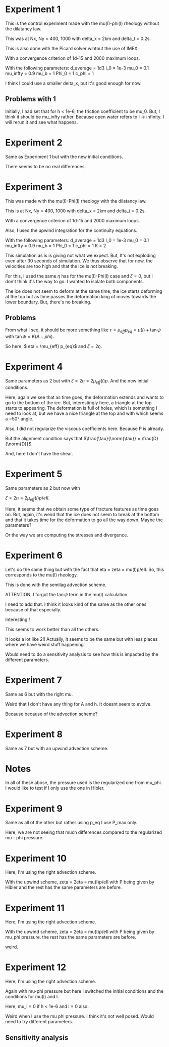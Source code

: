 # Experiment 1



This is the control experiment made with the mu(I)-phi(I)
rheology without the dilatancy law.

This was at Nx, Ny = 400, 1000 with delta_x = 2km and delta_t = 0.2s. 

This is also done with the Picard solver wihtout the use of IMEX. 

With a convergence criterion of 1d-15 and 2000 maximum loops. 

With the following parameters:
d_average  = 1d3
I_0        = 1e-3
mu_0 =     0.1
mu_infty = 0.9
mu_b       = 1
Phi_0      = 1
c_phi      = 1

I think I could use a smaller delta_x, but it's good enough for now. 

## Problems with 1
Initially, I had set that for h < 1e-6, the friction coefficient to be mu_0. 
But, I think it should be mu_infty rather. Because open water refers to I -> infinity. 
I will rerun it and see what happens. 



# Experiment 2
Same as Experiment 1 but with the new initial conditions. 


There seems to be no real differences. 

# Experiment 3

This was made with the mu(I)-Phi(I) rheology with the dilatancy law. 

This is at Nx, Ny = 400, 1000 with delta_x = 2km and delta_t = 0.2s.

With a convergence criterion of 1d-15 and 2000 maximum loops.


Also, I used the upwind integration for the continuity equations. 

With the following parameters:
d_average  = 1d3
I_0        = 1e-3
mu_0 =     0.1
mu_infty = 0.9
mu_b	   = 1
Phi_0	   = 1
c_phi	   = 1
K = 2


This simulation as is is giving not what we expect. But, It's not exploding even after 
30 seconds of simulation. We thus observe that for now, the velocities are too high and that the 
ice is not breaking. 


For this, I used the same $\eta$ has for the mu(I)-Phi(I) case and $\zeta = 0$, but I don't 
think it's the way to go. I wanted to isolate both components. 


The ice does not seem to deform at the same time, the ice starts deforming at the top but as time passes
the deformation king of moves towards the lower boundary. But, there's no breaking. 


## Problems 
From what I see, it should be more something like 
$\tau = \mu_{eff} p_{eq} = \mu(I) + \tan \psi$ with 
$\tan \psi = K(A - phi)$. 

So here, $ eta = \mu_{eff} p_{eq}$ and $\zeta = 2\eta$.


# Experiment 4

Same parameters as 2 but with 
$\zeta = 2\eta = 2\mu_{eff}(I)p$. 
And the new initial conditions. 

Here, again we see that as time goes, the deformation extends and wants to go to the bottom of the ice. 
But, interestingly here, a triangle at the top starts to appearing. The deformation is full of holes, 
which is something I need to look at, but we have a nice triangle at the top and with which seems a ~50° angle. 


Also, I did not regularize the viscous coefficients here. Because P is already.

But the alignment condition says that 
$\frac{\tau}{\norm{\tau}} = \frac{D}{\norm{D}}$. 

And, here I don't have the shear. 

# Experiment 5

Same parameters as 2 but now with


$\zeta = 2\eta = 2\mu_{eff}(I)p/eII$.

Here, it seems that we obtain some type of fracture features as time goes on. 
But, again, it's weird that the ice does not seem to break at the bottom and that it takes
time for the deformation to go all the way down. Maybe the parameters? 

Or the way we are computing the stresses and divergence. 


# Experiment 6
Let's do the same thing but with the fact that eta = zeta = mu(I)p/eII. 
So, this corresponds to the mu(I) rheology. 


This is done with the semilag advection scheme. 

ATTENTION, I forgot the $\tan \psi$ term in the mu(I) calculation. 

I need to add that. I think it looks kind of the same as the other ones because of that 
especially.  

Interesting!!

This seems to work better than all the others.

It looks a lot like 2!! 
Actually, it seems to be the same but with less places where we have weird stuff happening

Would need to do a sensitivity analysis to see how this is impacted by the different parameters.

# Experiment 7

Same as 6 but with the right mu. 


Weird that I don't have any thing for A and h. It doesnt seem to evolve. 


Because because of the advection scheme? 

# Experiment 8
Same as 7 but with an upwind advection scheme. 


# Notes

In all of these abose, the pressure used is the regularized one from mu_phi. I would like to test if 
I only use the one in Hibler.


# Experiment 9
Same as all of the other but rather using p_eq I use P_max only.


Here, we are not seeing that much differences compared to the regularized mu - phi pressure. 

# Experiment 10
Here, I'm using the right advection scheme. 

With the upwind scheme, zeta = 2eta = mu(I)p/eII with P being given by Hibler and
the rest has the same parameters are before. 


# Experiment 11
Here, I'm using the right advection scheme. 

With the upwind scheme, zeta = 2eta = mu(I)p/eII with P being given by mu_phi pressure. 
the rest has the same parameters are before. 

weird. 

# Experiment 12
Here, I'm using the right advection scheme.

Again with mu-phi pressure but here I switched the initial conditions and the conditions for mu(I) and I. 

Here, mu_I = 0 if h <  1e-6 and I = 0 also. 


Weird when I use the mu phi pressure. I think it's not well posed. Would need to try different parameters. 




## Sensitivity analysis
	
